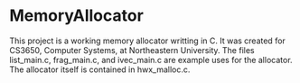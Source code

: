 # MemoryAllocator
This project is a working memory allocator writting in C. It was created for CS3650, Computer Systems, at Northeastern University.
The files list_main.c, frag_main.c, and ivec_main.c are example uses for the allocator. The allocator itself is contained in hwx_malloc.c.
